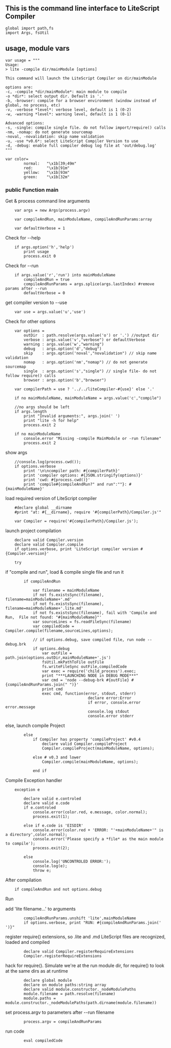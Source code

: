 ## This is the command line interface to LiteScript Compiler

    global import path,fs
    import Args, fsUtil

## usage, module vars

    var usage = """
    Usage:
    > lite -compile dir/mainModule [options]

    This command will launch the LiteScript Compiler on dir/mainModule
    
    options are:
    -c, -compile *dir/mainModule*: main module to compile
    -o *dir*: select output dir. Default is '.'
    -b, -browser: compile for a browser environment (window instead of global, no process, etc)
    -v, -verbose *level*: verbose level, default is 1 (0-2)
    -w, -warning *level*: warning level, default is 1 (0-1)

    Advanced options:
    -s, -single: compile single file. do not follow import/require() calls
    -nm, -nomap: do not generate sourcemap
    -noval, -novalidation: skip name validation
    -u, -use *v0.6*: select LiteScript Compiler Version to use
    -d, -debug: enable full compiler debug log file at 'out/debug.log'
    """

    var color=
            normal:   "\x1b[39;49m"
            red:      "\x1b[91m"
            yellow:   "\x1b[93m"
            green:    "\x1b[32m" 


### public Function main

Get & process command line arguments

        var args = new Args(process.argv)

        var compileAndRun, mainModuleName, compileAndRunParams:array

        var defaultVerbose = 1

Check for --help

        if args.option('h','help') 
            print usage
            process.exit 0

Check for --run

        if args.value('r','run') into mainModuleName
            compileAndRun = true
            compileAndRunParams = args.splice(args.lastIndex) #remove params after --run
            defaultVerbose = 0

get compiler version to --use

        var use = args.value('u','use')

Check for other options

        var options = 
            outDir  : path.resolve(args.value('o') or '.') //output dir
            verbose : args.value('v',"verbose") or defaultVerbose
            warning : args.value('w',"warning") 
            debug   : args.option('d',"debug") 
            skip    : args.option('noval',"novalidation") // skip name validation
            nomap   : args.option('nm',"nomap") // do not generate sourcemap
            single  : args.option('s',"single") // single file- do not follow require() calls
            browser : args.option('b',"browser") 

        var compilerPath = use ? '../../liteCompiler-#{use}' else '.'

        if no mainModuleName, mainModuleName = args.value('c',"compile") 

        //no args should be left
        if args.length
            print "Invalid arguments:", args.join(' ')
            print "lite -h for help"
            process.exit 2
            
        if no mainModuleName
            console.error "Missing -compile MainModule or -run filename"
            process.exit 2

show args

        //console.log(process.cwd());
        if options.verbose
            print '\n\ncompiler path: #{compilerPath}'
            print 'compiler options: #{JSON.stringify(options)}'
            print 'cwd: #{process.cwd()}'
            print 'compile#{compileAndRun?" and run":""}: #{mainModuleName}'

load required version of LiteScript compiler

        #declare global __dirname
        #print "at: #{__dirname}, require '#{compilerPath}/Compiler.js'"

        var Compiler = require('#{compilerPath}/Compiler.js');

launch project compilation

        declare valid Compiler.version
        declare valid Compiler.compile
        if options.verbose, print 'LiteScript compiler version #{Compiler.version}'

        try

if "compile and run", load & compile single file and run it

            if compileAndRun

                var filename = mainModuleName
                if not fs.existsSync(filename), filename=mainModuleName+'.md'
                if not fs.existsSync(filename), filename=mainModuleName+'.lite.md'
                if not fs.existsSync(filename), fail with 'Compile and Run,  File not found: "#{mainModuleName}"'
                var sourceLines = fs.readFileSync(filename)
                var compiledCode = Compiler.compile(filename,sourceLines,options);

                // if options.debug, save compiled file, run node --debug.brk
                if options.debug
                    var outFile = path.join(options.outDir,mainModuleName+'.js')
                    fsUtil.mkPathToFile outFile
                    fs.writeFileSync outFile,compiledCode
                    var exec = require('child_process').exec;
                    print "***LAUNCHING NODE in DEBUG MODE***"
                    var cmd = 'node --debug-brk #{outFile} #{compileAndRunParams.join(" ")}'
                    print cmd
                    exec cmd, function(error, stdout, stderr) 
                                        declare error:Error
                                        if error, console.error error.message
                                        console.log stdout
                                        console.error stderr

else, launch compile Project

            else
                if Compiler has property 'compileProject' #v0.4
                    declare valid Compiler.compileProject
                    Compiler.compileProject(mainModuleName, options);

                else # v0.3 and lower
                    Compiler.compile(mainModuleName, options);
                
                end if

Compile Exception handler

        exception e

            declare valid e.controled
            declare valid e.code
            if e.controled
                console.error(color.red, e.message, color.normal);
                process.exit(1);
            
            else if e.code is 'EISDIR'
                console.error(color.red + 'ERROR: "'+mainModuleName+'" is a directory',color.normal);
                console.error('Please specify a *file* as the main module to compile');
                process.exit(2);
            
            else 
                console.log('UNCONTROLED ERROR:');
                console.log(e);
                throw e;
        
After compilation

        if compileAndRun and not options.debug 

Run

add 'lite filename...' to arguments

            compileAndRunParams.unshift 'lite',mainModuleName 
            if options.verbose, print "RUN: #{compileAndRunParams.join(' ')}"
            
register require() extensions, so .lite and .md LiteScript files are recognized,
loaded and compiled

            declare valid Compiler.registerRequireExtensions
            Compiler.registerRequireExtensions

hack for require(). Simulate we're at the run module dir,
for require() to look at the same dirs as at runtime

            declare global module
            declare on module paths:string array
            declare valid module.constructor._nodeModulePaths
            module.filename = path.resolve(filename)
            module.paths = module.constructor._nodeModulePaths(path.dirname(module.filename))

set process.argv to parameters after --run filename

            process.argv = compileAndRunParams

run code

            eval compiledCode


